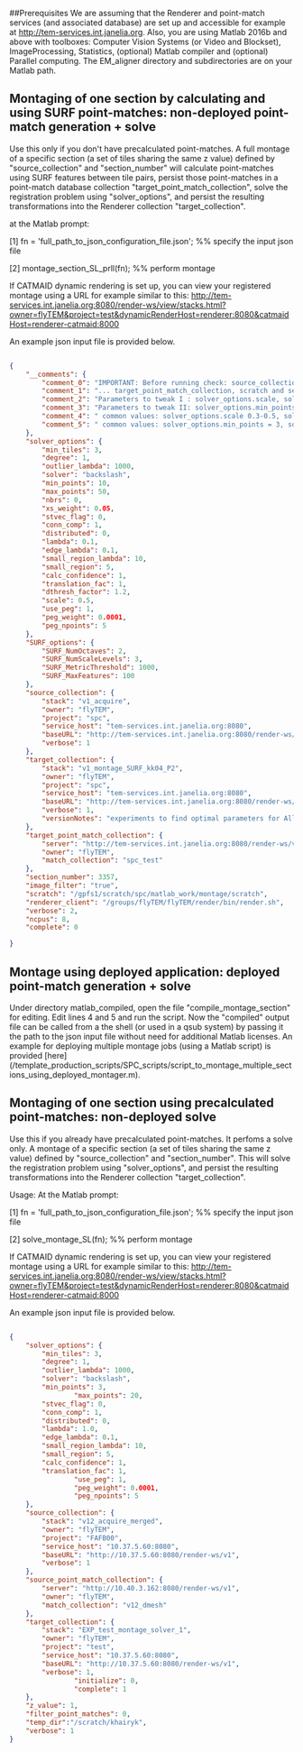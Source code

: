 ##Prerequisites
We are assuming that the Renderer and point-match services (and associated database) are set up and accessible for example at http://tem-services.int.janelia.org.
Also, you are using Matlab 2016b and above with toolboxes: Computer Vision Systems (or Video and Blockset), ImageProcessing, Statistics, (optional) Matlab compiler and (optional) Parallel computing. The EM_aligner directory and subdirectories are on your Matlab path.

## Montaging of one section by calculating and using SURF point-matches: non-deployed point-match generation + solve
Use this only if you don't have precalculated point-matches.
A full montage of a specific section (a set of tiles sharing the same z value) defined by "source_collection" and "section_number" will calculate point-matches using SURF features between tile pairs, persist those point-matches in a point-match database collection "target_point_match_collection", solve the registration problem using "solver_options", and persist the resulting transformations into the Renderer collection "target_collection". 

at the Matlab prompt:

[1] fn = 'full_path_to_json_configuration_file.json';  %% specify the input json file

[2] montage_section_SL_prll(fn); %% perform montage

If CATMAID dynamic rendering is set up, you can view your registered montage using a URL for example similar to this:
http://tem-services.int.janelia.org:8080/render-ws/view/stacks.html?owner=flyTEM&project=test&dynamicRenderHost=renderer:8080&catmaidHost=renderer-catmaid:8000



An example json input file is provided below.


```json

{
    "__comments": {
        "comment_0": "IMPORTANT: Before running check: source_collection, target_collection ...",
        "comment_1": "... target_point_match_collection, scratch and section_number",
        "comment_2": "Parameters to tweak I : solver_options.scale, solver_options.lambda",
        "comment_3": "Parameters to tweak II: solver_options.min_points, solver_options.max_points",
        "comment_4": " common values: solver_options.scale 0.3-0.5, solver_options.lambda = 0.0001 - 100",
        "comment_5": " common values: solver_options.min_points = 3, solver_options.max_points = 100"
    },
	"solver_options": {
		"min_tiles": 3,
		"degree": 1,
		"outlier_lambda": 1000,
		"solver": "backslash",
		"min_points": 10,
        "max_points": 50,
		"nbrs": 0,
		"xs_weight": 0.05,
		"stvec_flag": 0,
		"conn_comp": 1,
		"distributed": 0,
		"lambda": 0.1,
		"edge_lambda": 0.1,
		"small_region_lambda": 10,
		"small_region": 5,
		"calc_confidence": 1,
		"translation_fac": 1,
        "dthresh_factor": 1.2,
        "scale": 0.5,
        "use_peg": 1,
        "peg_weight": 0.0001,
        "peg_npoints": 5
	},
    "SURF_options": {
		"SURF_NumOctaves": 2,
		"SURF_NumScaleLevels": 3,
        "SURF_MetricThreshold": 1000,
        "SURF_MaxFeatures": 100
	},
	"source_collection": {
		"stack": "v1_acquire",
		"owner": "flyTEM",
		"project": "spc",
		"service_host": "tem-services.int.janelia.org:8080",
		"baseURL": "http://tem-services.int.janelia.org:8080/render-ws/v1",
		"verbose": 1
	},
	"target_collection": {
		"stack": "v1_montage_SURF_kk04_P2",
		"owner": "flyTEM",
		"project": "spc",
		"service_host": "tem-services.int.janelia.org:8080",
		"baseURL": "http://tem-services.int.janelia.org:8080/render-ws/v1",
		"verbose": 1,
        "versionNotes": "experiments to find optimal parameters for Allen dataset"
	},
	"target_point_match_collection": {
		"server": "http://tem-services.int.janelia.org:8080/render-ws/v1",
		"owner": "flyTEM",
		"match_collection": "spc_test"
	},
	"section_number": 3357,
    "image_filter": "true",
    "scratch": "/gpfs1/scratch/spc/matlab_work/montage/scratch",
    "renderer_client": "/groups/flyTEM/flyTEM/render/bin/render.sh",
	"verbose": 2,
    "ncpus": 8,
    "complete": 0

}

```
## Montage using deployed application: deployed point-match generation + solve
Under directory matlab_compiled, open the file "compile_montage_section" for editing.
Edit lines 4 and 5 and run the script.
Now the "compiled" output file can be called from a the shell (or used in a qsub system) by passing it the path to the json input file without need for additional Matlab licenses.
An example for deploying multiple montage jobs (using a Matlab script) is provided [here] (/template_production_scripts/SPC_scripts/script_to_montage_multiple_sections_using_deployed_montager.m).


## Montaging of one section using precalculated point-matches: non-deployed solve
Use this if you already have precalculated point-matches. It perfoms a solve only.
A montage of a specific section (a set of tiles sharing the same z value) defined by "source_collection" and "section_number". This will  solve the registration problem using "solver_options", and persist the resulting transformations into the Renderer collection "target_collection". 

Usage: At the Matlab prompt:

[1] fn = 'full_path_to_json_configuration_file.json';  %% specify the input json file

[2] solve_montage_SL(fn); %% perform montage

If CATMAID dynamic rendering is set up, you can view your registered montage using a URL for example similar to this:
http://tem-services.int.janelia.org:8080/render-ws/view/stacks.html?owner=flyTEM&project=test&dynamicRenderHost=renderer:8080&catmaidHost=renderer-catmaid:8000



An example json input file is provided below.


```json

{
	"solver_options": {
		"min_tiles": 3,
		"degree": 1,
		"outlier_lambda": 1000,
		"solver": "backslash",
		"min_points": 3,
                "max_points": 20,
		"stvec_flag": 0,
		"conn_comp": 1,
		"distributed": 0,
		"lambda": 1.0,
		"edge_lambda": 0.1,
		"small_region_lambda": 10,
		"small_region": 5,
		"calc_confidence": 1,
		"translation_fac": 1,
                "use_peg": 1,
                "peg_weight": 0.0001,
                "peg_npoints": 5
	},
	"source_collection": {
		"stack": "v12_acquire_merged",
		"owner": "flyTEM",
		"project": "FAFB00",
		"service_host": "10.37.5.60:8080",
		"baseURL": "http://10.37.5.60:8080/render-ws/v1",
		"verbose": 1
	},
	"source_point_match_collection": {
		"server": "http://10.40.3.162:8080/render-ws/v1",
		"owner": "flyTEM",
		"match_collection": "v12_dmesh"
	},
	"target_collection": {
		"stack": "EXP_test_montage_solver_1",
		"owner": "flyTEM",
		"project": "test",
		"service_host": "10.37.5.60:8080",
		"baseURL": "http://10.37.5.60:8080/render-ws/v1",
		"verbose": 1,
                "initialize": 0,
                "complete": 1
	},
	"z_value": 1,
    "filter_point_matches": 0,
    "temp_dir":"/scratch/khairyk",
	"verbose": 1
}

```


